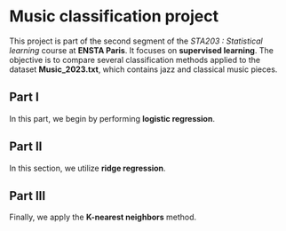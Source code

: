 # Music classification project

This project is part of the second segment of the *STA203 : Statistical learning* course at **ENSTA Paris**. It focuses on **supervised learning**. The objective is to compare several classification methods applied to the dataset **Music_2023.txt**, which contains jazz and classical music pieces.

## Part I

In this part, we begin by performing **logistic regression**.

## Part II

In this section, we utilize **ridge regression**.

## Part III

Finally, we apply the **K-nearest neighbors** method.
